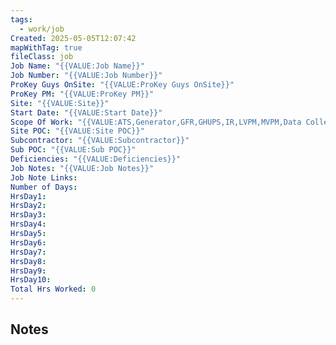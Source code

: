 ```yaml
---
tags:
  - work/job
Created: 2025-05-05T12:07:42
mapWithTag: true
fileClass: job
Job Name: "{{VALUE:Job Name}}"
Job Number: "{{VALUE:Job Number}}"
ProKey Guys OnSite: "{{VALUE:ProKey Guys OnSite}}"
ProKey PM: "{{VALUE:ProKey PM}}"
Site: "{{VALUE:Site}}"
Start Date: "{{VALUE:Start Date}}"
Scope Of Work: "{{VALUE:ATS,Generator,GFR,GHUPS,IR,LVPM,MVPM,Data Collection}}"
Site POC: "{{VALUE:Site POC}}"
Subcontractor: "{{VALUE:Subcontractor}}"
Sub POC: "{{VALUE:Sub POC}}"
Deficiencies: "{{VALUE:Deficiencies}}"
Job Notes: "{{VALUE:Job Notes}}"
Job Note Links: 
Number of Days: 
HrsDay1: 
HrsDay2: 
HrsDay3: 
HrsDay4: 
HrsDay5: 
HrsDay6: 
HrsDay7: 
HrsDay8: 
HrsDay9: 
HrsDay10: 
Total Hrs Worked: 0
---
```

## Notes